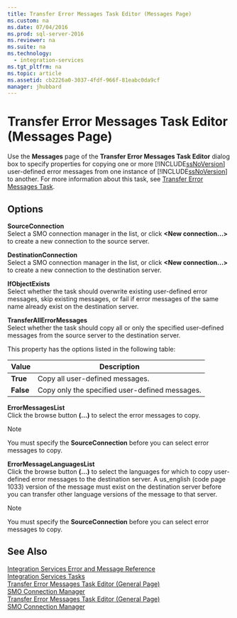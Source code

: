```yaml
---
title: Transfer Error Messages Task Editor (Messages Page)
ms.custom: na
ms.date: 07/04/2016
ms.prod: sql-server-2016
ms.reviewer: na
ms.suite: na
ms.technology: 
  - integration-services
ms.tgt_pltfrm: na
ms.topic: article
ms.assetid: cb2226a0-3037-4fdf-966f-81eabc0da9cf
manager: jhubbard
---
```

# Transfer Error Messages Task Editor (Messages Page)
Use the **Messages** page of the **Transfer Error Messages Task Editor** dialog box to specify properties for copying one or more [!INCLUDE[ssNoVersion](../../Topics/TopicNameContainA/includes/ssNoVersion_md.md)] user-defined error messages from one instance of [!INCLUDE[ssNoVersion](../../Topics/TopicNameContainA/includes/ssNoVersion_md.md)] to another. For more information about this task, see [Transfer Error Messages Task](../../Topics/TopicNameNotContainA/Transfer-Error-Messages-Task.md).  
  
## Options  
 **SourceConnection**  
 Select a SMO connection manager in the list, or click **<New connection...\>** to create a new connection to the source server.  
  
 **DestinationConnection**  
 Select a SMO connection manager in the list, or click **<New connection...\>** to create a new connection to the destination server.  
  
 **IfObjectExists**  
 Select whether the task should overwrite existing user-defined error messages, skip existing messages, or fail if error messages of the same name already exist on the destination server.  
  
 **TransferAllErrorMessages**  
 Select whether the task should copy all or only the specified user-defined messages from the source server to the destination server.  
  
 This property has the options listed in the following table:  
  
|Value|Description|  
|-----------|-----------------|  
|**True**|Copy all user-defined messages.|  
|**False**|Copy only the specified user-defined messages.|  
  
 **ErrorMessagesList**  
 Click the browse button **(…)** to select the error messages to copy.  
  
> [!NOTE]  
>  You must specify the **SourceConnection** before you can select error messages to copy.  
  
 **ErrorMessageLanguagesList**  
 Click the browse button **(…)** to select the languages for which to copy user-defined error messages to the destination server. A us_english (code page 1033) version of the message must exist on the destination server before you can transfer other language versions of the message to that server.  
  
> [!NOTE]  
>  You must specify the **SourceConnection** before you can select error messages to copy.  
  
## See Also  
 [Integration Services Error and Message Reference](../../Topics/TopicNameNotContainA/Integration-Services-Error-and-Message-Reference.md)   
 [Integration Services Tasks](../../Topics/TopicNameNotContainA/Integration-Services-Tasks.md)   
 [Transfer Error Messages Task Editor (General Page)](../../Topics/TopicNameNotContainA/Transfer-Error-Messages-Task-Editor--General-Page-.md)   
 [SMO Connection Manager](../../Topics/TopicNameNotContainA/SMO-Connection-Manager.md)   
 [Transfer Error Messages Task Editor (General Page)](../../Topics/TopicNameNotContainA/Transfer-Error-Messages-Task-Editor--General-Page-.md)   
 [SMO Connection Manager](../../Topics/TopicNameNotContainA/SMO-Connection-Manager.md)